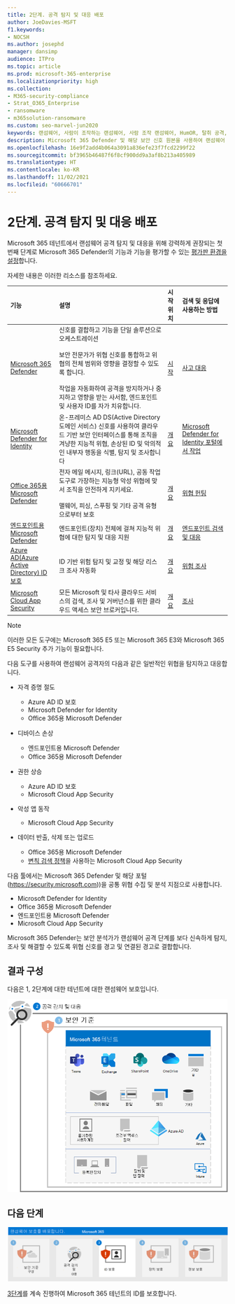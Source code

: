 ```yaml
---
title: 2단계. 공격 탐지 및 대응 배포
author: JoeDavies-MSFT
f1.keywords:
- NOCSH
ms.author: josephd
manager: dansimp
audience: ITPro
ms.topic: article
ms.prod: microsoft-365-enterprise
ms.localizationpriority: high
ms.collection:
- M365-security-compliance
- Strat_O365_Enterprise
- ransomware
- m365solution-ransomware
ms.custom: seo-marvel-jun2020
keywords: 랜섬웨어, 사람이 조작하는 랜섬웨어, 사람 조작 랜섬웨어, HumOR, 탈취 공격, 랜섬웨어 공격, 암호화 바이러스학, 제로 트러스트
description: Microsoft 365 Defender 및 해당 보안 신호 원본을 사용하여 랜섬웨어 공격으로부터 Microsoft 365 리소스를 보호합니다.
ms.openlocfilehash: 16e9f2add4b064a3091a836efe23f7fcd2299f22
ms.sourcegitcommit: bf3965b46487f6f8cf900dd9a3af8b213a405989
ms.translationtype: HT
ms.contentlocale: ko-KR
ms.lasthandoff: 11/02/2021
ms.locfileid: "60666701"
---
```

# <a name="step-2-deploy-attack-detection-and-response"></a>2단계. 공격 탐지 및 대응 배포

Microsoft 365 테넌트에서 랜섬웨어 공격 탐지 및 대응을 위해 강력하게 권장되는 첫 번째 단계로 Microsoft 365 Defender의 기능과 기능을 평가할 수 있는 [평가판 환경을 설정](/microsoft-365/security/defender/eval-overview)합니다.

자세한 내용은 이러한 리소스를 참조하세요.

| 기능 | 설명 | 시작 위치 | 검색 및 응답에 사용하는 방법 |
|:-------|:-----|:-------|:-------|
| [Microsoft 365 Defender](/microsoft-365/security/defender) | 신호를 결합하고 기능을 단일 솔루션으로 오케스트레이션 <br><br> 보안 전문가가 위협 신호를 통합하고 위협의 전체 범위와 영향을 결정할 수 있도록 합니다. <br><br> 작업을 자동화하여 공격을 방지하거나 중지하고 영향을 받는 사서함, 엔드포인트 및 사용자 ID를 자가 치유합니다. | [시작](/microsoft-365/security/defender/get-started) | [사고 대응](/microsoft-365/security/defender/incidents-overview) |
| [Microsoft Defender for Identity](/defender-for-identity/what-is) |  온-프레미스 AD DS(Active Directory 도메인 서비스) 신호를 사용하여 클라우드 기반 보안 인터페이스를 통해 조직을 겨냥한 지능적 위협, 손상된 ID 및 악의적인 내부자 행동을 식별, 탐지 및 조사합니다 | [개요](/defender-for-identity/what-is) | [Microsoft Defender for Identity 포털에서 작업](/defender-for-identity/workspace-portal) |
| [Office 365용 Microsoft Defender](/microsoft-365/security/office-365-security) | 전자 메일 메시지, 링크(URL), 공동 작업 도구로 가장하는 지능형 악성 위협에 맞서 조직을 안전하게 지키세요. <br><br> 맬웨어, 피싱, 스푸핑 및 기타 공격 유형으로부터 보호  | [개요](/microsoft-365/security/office-365-security/overview) | [위협 헌팅](/microsoft-365/security/office-365-security/threat-hunting-in-threat-explorer) |
| [엔드포인트용 Microsoft Defender](/microsoft-365/security/defender-endpoint) | 엔드포인트(장치) 전체에 걸쳐 지능적 위협에 대한 탐지 및 대응 지원 | [개요](/microsoft-365/security/defender-endpoint/microsoft-defender-endpoint)  | [엔드포인트 검색 및 대응](/microsoft-365/security/defender-endpoint/overview-endpoint-detection-response) |
| [Azure AD(Azure Active Directory) ID 보호](/azure/active-directory/identity-protection/) | ID 기반 위험 탐지 및 교정 및 해당 리스크 조사 자동화 | [개요](/azure/active-directory/identity-protection/overview-identity-protection) | [위험 조사](/azure/active-directory/identity-protection/howto-identity-protection-investigate-risk) |
| [Microsoft Cloud App Security](/cloud-app-security) | 모든 Microsoft 및 타사 클라우드 서비스의 검색, 조사 및 거버넌스를 위한 클라우드 액세스 보안 브로커입니다. | [개요](/cloud-app-security/what-is-cloud-app-security) | [조사](/cloud-app-security/investigate) |

>[!Note]
>이러한 모든 도구에는 Microsoft 365 E5 또는 Microsoft 365 E3와 Microsoft 365 E5 Security 추가 기능이 필요합니다.
>

다음 도구를 사용하여 랜섬웨어 공격자의 다음과 같은 일반적인 위협을 탐지하고 대응합니다.

- 자격 증명 절도

   - Azure AD ID 보호
   - Microsoft Defender for Identity
   - Office 365용 Microsoft Defender

- 디바이스 손상

   - 엔드포인트용 Microsoft Defender
   - Office 365용 Microsoft Defender

- 권한 상승

   - Azure AD ID 보호
   - Microsoft Cloud App Security

- 악성 앱 동작

   - Microsoft Cloud App Security

- 데이터 반출, 삭제 또는 업로드

   - Office 365용 Microsoft Defender
   - [변칙 검색 정책](/cloud-app-security/anomaly-detection-policy#ransomware-activity)을 사용하는 Microsoft Cloud App Security

다음 툴에서는 Microsoft 365 Defender 및 해당 포털(https://security.microsoft.com))을 공통 위협 수집 및 분석 지점으로 사용합니다.

- Microsoft Defender for Identity
- Office 365용 Microsoft Defender
- 엔드포인트용 Microsoft Defender
- Microsoft Cloud App Security

Microsoft 365 Defender는 보안 분석가가 랜섬웨어 공격 단계를 보다 신속하게 탐지, 조사 및 해결할 수 있도록 위협 신호를 경고 및 연결된 경고로 결합합니다.

## <a name="resulting-configuration"></a>결과 구성

다음은 1, 2단계에 대한 테넌트에 대한 랜섬웨어 보호입니다.

![2단계 이후 Microsoft 365 테넌트에 대한 랜섬웨어 보호](../media/ransomware-protection-microsoft-365/ransomware-protection-microsoft-365-architecture-step2.png)

## <a name="next-step"></a>다음 단계

[![Microsoft 365를 사용한 랜섬웨어 보호를 위한 3단계](../media/ransomware-protection-microsoft-365/ransomware-protection-microsoft-365-step3.png)](ransomware-protection-microsoft-365-identities.md)

[3단계](ransomware-protection-microsoft-365-identities.md)를 계속 진행하여 Microsoft 365 테넌트의 ID를 보호합니다.
